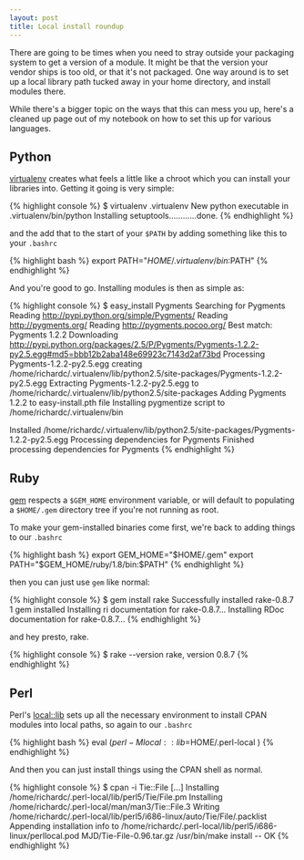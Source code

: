 ```yaml
---
layout: post
title: Local install roundup
---
```


There are going to be times when you need to stray outside your packaging
system to get a version of a module. It might be that the version your vendor
ships is too old, or that it's not packaged. One way around is to set up a
local library path tucked away in your home directory, and install modules
there.

While there's a bigger topic on the ways that this can mess you up, here's a
cleaned up page out of my notebook on how to set this up for various
languages.


## Python

[virtualenv](http://pypi.python.org/pypi/virtualenv) creates what feels a
little like a chroot which you can install your libraries into. Getting it
going is very simple:

{% highlight console %}
$ virtualenv .virtualenv
New python executable in .virtualenv/bin/python
Installing setuptools............done.
{% endhighlight %}

and the add that to the start of your `$PATH` by adding something like this to
your `.bashrc`

{% highlight bash %}
export PATH="$HOME/.virtualenv/bin:$PATH"
{% endhighlight %}

And you're good to go.  Installing modules is then as simple as:

{% highlight console %}
$ easy_install Pygments
Searching for Pygments
Reading http://pypi.python.org/simple/Pygments/
Reading http://pygments.org/
Reading http://pygments.pocoo.org/
Best match: Pygments 1.2.2
Downloading http://pypi.python.org/packages/2.5/P/Pygments/Pygments-1.2.2-py2.5.egg#md5=bbb12b2aba148e69923c7143d2af73bd
Processing Pygments-1.2.2-py2.5.egg
creating /home/richardc/.virtualenv/lib/python2.5/site-packages/Pygments-1.2.2-py2.5.egg
Extracting Pygments-1.2.2-py2.5.egg to /home/richardc/.virtualenv/lib/python2.5/site-packages
Adding Pygments 1.2.2 to easy-install.pth file
Installing pygmentize script to /home/richardc/.virtualenv/bin

Installed /home/richardc/.virtualenv/lib/python2.5/site-packages/Pygments-1.2.2-py2.5.egg
Processing dependencies for Pygments
Finished processing dependencies for Pygments
{% endhighlight %}


## Ruby

[gem](http://docs.rubygems.org/) respects a `$GEM_HOME` environment variable,
or will default to populating a `$HOME/.gem` directory tree if you're not
running as root.

To make your gem-installed binaries come first, we're back to adding things to
our `.bashrc`

{% highlight bash %}
export GEM_HOME="$HOME/.gem"
export PATH="$GEM_HOME/ruby/1.8/bin:$PATH"
{% endhighlight %}

then you can just use `gem` like normal:

{% highlight console %}
$ gem install rake
Successfully installed rake-0.8.7
1 gem installed
Installing ri documentation for rake-0.8.7...
Installing RDoc documentation for rake-0.8.7...
{% endhighlight %}

and hey presto, rake.

{% highlight console %}
$ rake --version
rake, version 0.8.7
{% endhighlight %}


## Perl

Perl's [local::lib](http://search.cpan.org/perldoc/local::lib) sets up all the
necessary environment to install CPAN modules into local paths, so again to
our `.bashrc`

{% highlight bash %}
eval $( perl -Mlocal::lib=$HOME/.perl-local )
{% endhighlight %}

And then you can just install things using the CPAN shell as normal.

{% highlight console %}
$ cpan -i Tie::File
[...]
Installing /home/richardc/.perl-local/lib/perl5/Tie/File.pm
Installing /home/richardc/.perl-local/man/man3/Tie::File.3
Writing /home/richardc/.perl-local/lib/perl5/i686-linux/auto/Tie/File/.packlist
Appending installation info to /home/richardc/.perl-local/lib/perl5/i686-linux/perllocal.pod
  MJD/Tie-File-0.96.tar.gz
  /usr/bin/make install  -- OK
{% endhighlight %}


